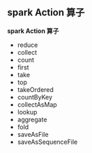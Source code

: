 ## spark Action 算子
**spark Action 算子**

- reduce
- collect
- count
- first
- take
- top
- takeOrdered
- countByKey
- collectAsMap
- lookup
- aggregate
- fold
- saveAsFile
- saveAsSequenceFile
